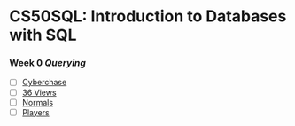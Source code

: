 # CS50SQL: Introduction to Databases with SQL

### Week 0 *Querying*

- [ ] [Cyberchase][1]
- [ ] [36 Views][2]
- [ ] [Normals][3]
- [ ] [Players][4]

[1]: /
[2]: /
[3]: /
[4]: /
